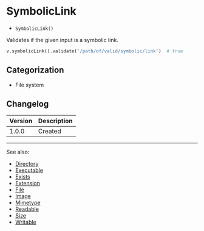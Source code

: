 # SymbolicLink

- `SymbolicLink()`

Validates if the given input is a symbolic link.

```python
v.symbolicLink().validate('/path/of/valid/symbolic/link')  # true
```

## Categorization

- File system

## Changelog

Version | Description
--------|-------------
  1.0.0 | Created

***
See also:

- [Directory](Directory.md)
- [Executable](Executable.md)
- [Exists](Exists.md)
- [Extension](Extension.md)
- [File](File.md)
- [Image](Image.md)
- [Mimetype](Mimetype.md)
- [Readable](Readable.md)
- [Size](Size.md)
- [Writable](Writable.md)